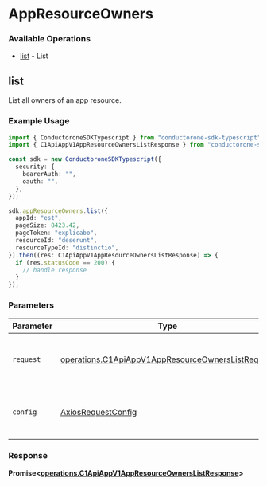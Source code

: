 # AppResourceOwners

### Available Operations

* [list](#list) - List

## list

List all owners of an app resource.

### Example Usage

```typescript
import { ConductoroneSDKTypescript } from "conductorone-sdk-typescript";
import { C1ApiAppV1AppResourceOwnersListResponse } from "conductorone-sdk-typescript/dist/sdk/models/operations";

const sdk = new ConductoroneSDKTypescript({
  security: {
    bearerAuth: "",
    oauth: "",
  },
});

sdk.appResourceOwners.list({
  appId: "est",
  pageSize: 8423.42,
  pageToken: "explicabo",
  resourceId: "deserunt",
  resourceTypeId: "distinctio",
}).then((res: C1ApiAppV1AppResourceOwnersListResponse) => {
  if (res.statusCode == 200) {
    // handle response
  }
});
```

### Parameters

| Parameter                                                                                                              | Type                                                                                                                   | Required                                                                                                               | Description                                                                                                            |
| ---------------------------------------------------------------------------------------------------------------------- | ---------------------------------------------------------------------------------------------------------------------- | ---------------------------------------------------------------------------------------------------------------------- | ---------------------------------------------------------------------------------------------------------------------- |
| `request`                                                                                                              | [operations.C1ApiAppV1AppResourceOwnersListRequest](../../models/operations/c1apiappv1appresourceownerslistrequest.md) | :heavy_check_mark:                                                                                                     | The request object to use for the request.                                                                             |
| `config`                                                                                                               | [AxiosRequestConfig](https://axios-http.com/docs/req_config)                                                           | :heavy_minus_sign:                                                                                                     | Available config options for making requests.                                                                          |


### Response

**Promise<[operations.C1ApiAppV1AppResourceOwnersListResponse](../../models/operations/c1apiappv1appresourceownerslistresponse.md)>**

